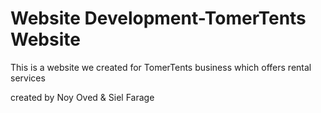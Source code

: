 # Website Development-TomerTents Website
This is a website we created for TomerTents business which offers rental services

created by Noy Oved & Siel Farage
